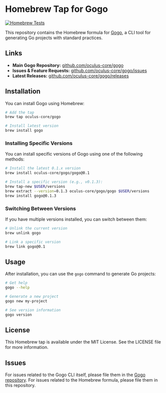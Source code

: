 # Homebrew Tap for Gogo

[![Homebrew Tests](https://github.com/oculus-core/homebrew-gogo/actions/workflows/homebrew-tests.yml/badge.svg)](https://github.com/oculus-core/homebrew-gogo/actions/workflows/homebrew-tests.yml)

This repository contains the Homebrew formula for [Gogo](https://github.com/oculus-core/gogo), a CLI tool for generating Go projects with standard practices.

## Links

- **Main Gogo Repository:** [github.com/oculus-core/gogo](https://github.com/oculus-core/gogo)
- **Issues & Feature Requests:** [github.com/oculus-core/gogo/issues](https://github.com/oculus-core/gogo/issues)
- **Latest Releases:** [github.com/oculus-core/gogo/releases](https://github.com/oculus-core/gogo/releases)

## Installation

You can install Gogo using Homebrew:

```bash
# Add the tap
brew tap oculus-core/gogo

# Install latest version
brew install gogo
```

### Installing Specific Versions

You can install specific versions of Gogo using one of the following methods:

```bash
# Install the latest 0.1.x version
brew install oculus-core/gogo/gogo@0.1

# Install a specific version (e.g., v0.1.3):
brew tap-new $USER/versions
brew extract --version=0.1.3 oculus-core/gogo/gogo $USER/versions
brew install gogo@0.1.3
```

### Switching Between Versions

If you have multiple versions installed, you can switch between them:

```bash
# Unlink the current version
brew unlink gogo

# Link a specific version
brew link gogo@0.1
```

## Usage

After installation, you can use the `gogo` command to generate Go projects:

```bash
# Get help
gogo --help

# Generate a new project
gogo new my-project

# See version information
gogo version
```

## License

This Homebrew tap is available under the MIT License. See the LICENSE file for more information.

## Issues

For issues related to the Gogo CLI itself, please file them in the [Gogo repository](https://github.com/oculus-core/gogo/issues).
For issues related to the Homebrew formula, please file them in this repository.
